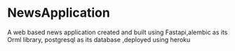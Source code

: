 # NewsApplication
A web based news application created and built using Fastapi,alembic as its Orml library, postgresql as its database ,deployed using heroku
